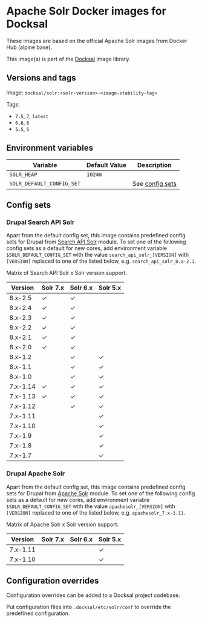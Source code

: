 # Apache Solr Docker images for Docksal

These images are based on the official Apache Solr images from Docker Hub (alpine base).

This image(s) is part of the [Docksal](http://docksal.io) image library.


## Versions and tags

Image: `docksal/solr:<solr-version>-<image-stability-tag>`

Tags:

- `7.5`, `7`, `latest`
- `6.6`, `6`
- `5.5`, `5`


## Environment variables

| Variable                  | Default Value | Description                     |
| ------------------------- | ------------- | ------------------------------- |
| `SOLR_HEAP`               | `1024m `      |                                 |
| `SOLR_DEFAULT_CONFIG_SET` |               | See [config sets](#config-sets) |


## Config sets

### Drupal Search API Solr

Apart from the default config set, this image contains predefined config sets for Drupal from 
[Search API Solr](https://www.drupal.org/project/search_api_solr) module. To set one of the following config sets 
as a default for new cores, add environment variable `$SOLR_DEFAULT_CONFIG_SET` with the value `search_api_solr_[VERSION]` 
with `[VERSION]` replaced to one of the listed below, e.g. `search_api_solr_8.x-2.1`.

Matrix of Search API Solr x Solr version support.

| Version  | Solr 7.x | Solr 6.x | Solr 5.x |
| -------- | -------- | -------- | -------- |
| 8.x-2.5  | ✓        | ✓        |          |
| 8.x-2.4  | ✓        | ✓        |          |
| 8.x-2.3  | ✓        | ✓        |          |
| 8.x-2.2  | ✓        | ✓        |          |
| 8.x-2.1  | ✓        | ✓        |          |
| 8.x-2.0  | ✓        | ✓        |          |
| 8.x-1.2  |          | ✓        | ✓        |
| 8.x-1.1  |          | ✓        | ✓        |
| 8.x-1.0  |          | ✓        | ✓        |
| 7.x-1.14 | ✓        | ✓        | ✓        |
| 7.x-1.13 | ✓        | ✓        | ✓        |
| 7.x-1.12 |          | ✓        | ✓        |
| 7.x-1.11 |          |          | ✓        |
| 7.x-1.10 |          |          | ✓        |
| 7.x-1.9  |          |          | ✓        |
| 7.x-1.8  |          |          | ✓        |
| 7.x-1.7  |          |          | ✓        |

### Drupal Apache Solr

Apart from the default config set, this image contains predefined config sets for Drupal from 
[Apache Solr](https://www.drupal.org/project/apachesolr) module. To set one of the following config sets as a default 
for new cores, add environment variable `$SOLR_DEFAULT_CONFIG_SET` with the value `apachesolr_[VERSION]` 
with `[VERSION]` replaced to one of the listed below, e.g. `apachesolr_7.x-1.11`.

Matrix of Apache Solr x Solr version support.

| Version  | Solr 7.x | Solr 6.x | Solr 5.x |
| -------- | -------- | -------- | -------- |
| 7.x-1.11 |          |          | ✓        |
| 7.x-1.10 |          |          | ✓        |


## Configuration overrides

Configuration overrides can be added to a Docksal project codebase.

Put configuration files into `.docksal/etc/solr/conf` to override the predefined configuration.
